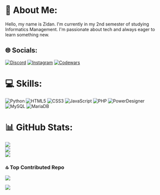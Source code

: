 # 🍃 About Me:
Hello, my name is Zidan. I'm currently in my 2nd semester of studying Informatics Management. I'm passionate about tech and always eager to learn something new.

## 🌐 Socials:

[![Discord](https://img.shields.io/badge/Discord-%235865F2.svg?style=for-the-badge&logo=discord&logoColor=white)](https://discord.gg/RpTA3aCQ) [![Instagram](https://img.shields.io/badge/Instagram-E4405F?style=for-the-badge&logo=instagram&logoColor=white)](https://instagram.com/zii.damn) [![Codewars](https://img.shields.io/badge/Codewars-B1361E?style=for-the-badge&logo=Codewars&logoColor=white)](https://www.codewars.com/users/Moch.%20Zidan) 

# 💻 Skills:
![Python](https://img.shields.io/badge/Python-3776AB?style=for-the-badge&logo=python&logoColor=white) ![HTML5](https://img.shields.io/badge/HTML5-E34F26?style=for-the-badge&logo=html5&logoColor=white) ![CSS3](https://img.shields.io/badge/CSS3-%231572B6.svg?style=for-the-badge&logo=css3&logoColor=white) ![JavaScript](https://img.shields.io/badge/JavaScript-F7DF1E?style=for-the-badge&logo=javascript&logoColor=black) ![PHP](https://img.shields.io/badge/PHP-777BB4?style=for-the-badge&logo=php&logoColor=white) ![PowerDesigner](https://img.shields.io/badge/Power%20Designer-4479A1?style=for-the-badge&logo=sap&logoColor=white) ![MySQL](https://img.shields.io/badge/MySQL-4479A1?style=for-the-badge&logo=mysql&logoColor=white) ![MariaDB](https://img.shields.io/badge/MariaDB-003545?style=for-the-badge&logo=mariadb&logoColor=white)

# 📊 GitHub Stats:
![](https://github-readme-stats.vercel.app/api?username=MochZidann&theme=merko&hide_border=true&show_icons=true&include_all_commits=true&count_private=true&cache_seconds=1000) </br>
![](https://git-hub-streak-stats.vercel.app/?user=MochZidann&theme=merko&hide_border=true) </br>
![](https://github-readme-stats.vercel.app/api/top-langs/?username=MochZidann&theme=merko&hide_border=true&include_all_commits=true&count_private=false&layout=compact)

### 🔝 Top Contributed Repo
![](https://github-contributor-stats.vercel.app/api?username=MochZidann&limit=5&theme=merko&combine_all_yearly_contributions=true)

[![](https://visitcount.itsvg.in/api?id=MochZidann&icon=0&color=0)](https://visitcount.itsvg.in)
